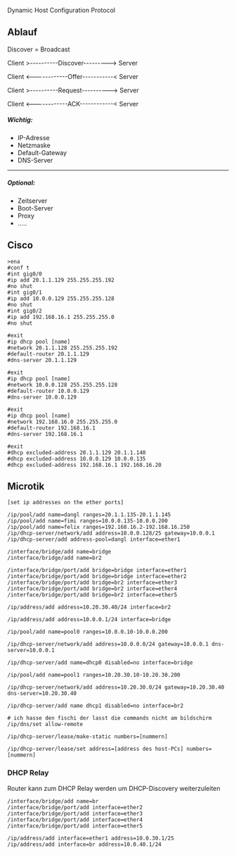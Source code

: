 Dynamic Host Configuration Protocol

## Ablauf

Discover = Broadcast

Client >----------Discover---------> Server

Client <------------Offer-----------< Server

Client >----------Request----------> Server

Client <------------ACK------------< Server

##### Wichtig:
* IP-Adresse
* Netzmaske
* Default-Gateway
* DNS-Server
--------
##### Optional:
* Zeitserver
* Boot-Server
* Proxy
* .....


## Cisco

~~~cisco
>ena
#conf t
#int gig0/0
#ip add 20.1.1.129 255.255.255.192
#no shut
#int gig0/1
#ip add 10.0.0.129 255.255.255.128
#no shut
#int gig0/2
#ip add 192.168.16.1 255.255.255.0
#no shut

#exit
#ip dhcp pool [name]
#network 20.1.1.128 255.255.255.192
#default-router 20.1.1.129
#dns-server 20.1.1.129

#exit
#ip dhcp pool [name]
#network 10.0.0.128 255.255.255.128
#default-router 10.0.0.129
#dns-server 10.0.0.129

#exit
#ip dhcp pool [name]
#network 192.168.16.0 255.255.255.0
#default-router 192.168.16.1
#dns-server 192.168.16.1

#exit
#dhcp excluded-address 20.1.1.129 20.1.1.140
#dhcp excluded-address 10.0.0.129 10.0.0.135
#dhcp excluded-address 192.168.16.1 192.168.16.20
~~~

## Microtik

~~~microtik
[set ip addresses on the ether ports]

/ip/pool/add name=dangl ranges=20.1.1.135-20.1.1.145
/ip/pool/add name=fimi ranges=10.0.0.135-10.0.0.200
/ip/pool/add name=felix ranges=192.168.16.2-192.168.16.250
/ip/dhcp-server/network/add address=10.0.0.128/25 gateway=10.0.0.1 
/ip/dhcp-server/add address-pool=dangl interface=ether1
~~~

~~~microtik
/interface/bridge/add name=bridge
/interface/bridge/add name=br2

/interface/bridge/port/add bridge=bridge interface=ether1
/interface/bridge/port/add bridge=bridge interface=ether2
/interface/bridge/port/add bridge=br2 interface=ether3
/interface/bridge/port/add bridge=br2 interface=ether4
/interface/bridge/port/add bridge=br2 interface=ether5

/ip/address/add address=10.20.30.40/24 interface=br2

/ip/address/add address=10.0.0.1/24 interface=bridge

/ip/pool/add name=pool0 ranges=10.0.0.10-10.0.0.200

/ip/dhcp-server/network/add address=10.0.0.0/24 gateway=10.0.0.1 dns-server=10.0.0.1

/ip/dhcp-server/add name=dhcp0 disabled=no interface=bridge

/ip/pool/add name=pool1 ranges=10.20.30.10-10.20.30.200

/ip/dhcp-server/network/add address=10.20.30.0/24 gateway=10.20.30.40 dns-server=10.20.30.40

/ip/dhcp-server/add name dhcp1 disabled=no interface=br2

# ich hasse den fischi der lasst die commands nicht am bildschirm
/ip/dns/set allow-remote

/ip/dhcp-server/lease/make-static numbers=[nummern]

/ip/dhcp-server/lease/set address=[address des host-PCs] numbers=[nummern]
~~~


### DHCP Relay

Router kann zum DHCP Relay werden um DHCP-Discovery weiterzuleiten

~~~microtik
/interface/bridge/add name=br
/interface/bridge/port/add interface=ether2
/interface/bridge/port/add interface=ether3
/interface/bridge/port/add interface=ether4
/interface/bridge/port/add interface=ether5

/ip/address/add interface=ether1 address=10.0.30.1/25
/ip/address/add interface=br address=10.0.40.1/24

